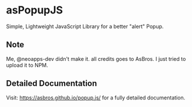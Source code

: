# asPopupJS
Simple, Lightweight JavaScript Library for a better "alert" Popup.

## Note
Me, @neoapps-dev didn't make it.
all credits goes to AsBros.
I just tried to upload it to NPM.

## Detailed Documentation
Visit: https://asbros.github.io/popup.js/
for a fully detailed documentation.
